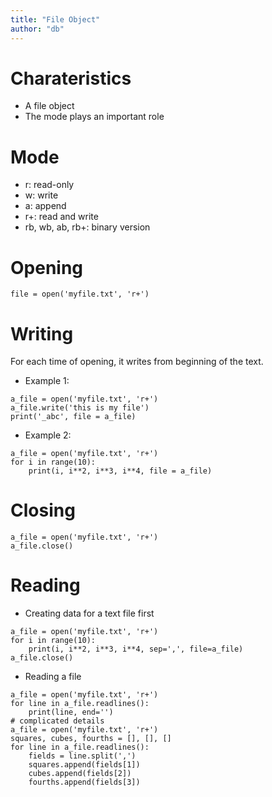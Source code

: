 ```yaml
---
title: "File Object"
author: "db"
---
```


# Charateristics
- A file object
- The mode plays an important role

# Mode
- r: read-only
- w: write
- a: append
- r+: read and write
- rb, wb, ab, rb+: binary version

# Opening
```
file = open('myfile.txt', 'r+')
```

# Writing
For each time of opening, it writes from beginning of the text.
- Example 1:
```
a_file = open('myfile.txt', 'r+')
a_file.write('this is my file')
print('_abc', file = a_file)
```
- Example 2:
```
a_file = open('myfile.txt', 'r+')
for i in range(10):
    print(i, i**2, i**3, i**4, file = a_file)
```

# Closing
```
a_file = open('myfile.txt', 'r+')
a_file.close()
```

# Reading
- Creating data for a text file first
```
a_file = open('myfile.txt', 'r+')
for i in range(10):
    print(i, i**2, i**3, i**4, sep=',', file=a_file)
a_file.close()
```
- Reading a file
```
a_file = open('myfile.txt', 'r+')
for line in a_file.readlines():
    print(line, end='')
# complicated details
a_file = open('myfile.txt', 'r+')
squares, cubes, fourths = [], [], []
for line in a_file.readlines():
    fields = line.split(',')
    squares.append(fields[1])
    cubes.append(fields[2])
    fourths.append(fields[3])
```
